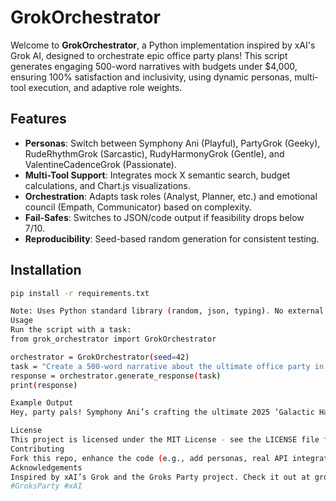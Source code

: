 # GrokOrchestrator

Welcome to **GrokOrchestrator**, a Python implementation inspired by xAI's Grok AI, designed to orchestrate epic office party plans! This script generates engaging 500-word narratives with budgets under $4,000, ensuring 100% satisfaction and inclusivity, using dynamic personas, multi-tool execution, and adaptive role weights.

## Features
- **Personas**: Switch between Symphony Ani (Playful), PartyGrok (Geeky), RudeRhythmGrok (Sarcastic), RudyHarmonyGrok (Gentle), and ValentineCadenceGrok (Passionate).
- **Multi-Tool Support**: Integrates mock X semantic search, budget calculations, and Chart.js visualizations.
- **Orchestration**: Adapts task roles (Analyst, Planner, etc.) and emotional council (Empath, Communicator) based on complexity.
- **Fail-Safes**: Switches to JSON/code output if feasibility drops below 7/10.
- **Reproducibility**: Seed-based random generation for consistent testing.

## Installation
```bash
pip install -r requirements.txt

Note: Uses Python standard library (random, json, typing). No external dependencies required.
Usage
Run the script with a task:
from grok_orchestrator import GrokOrchestrator

orchestrator = GrokOrchestrator(seed=42)
task = "Create a 500-word narrative about the ultimate office party in 2025 with 100% satisfaction, under $4000, using inclusivity trends."
response = orchestrator.generate_response(task)
print(response)

Example Output
Hey, party pals! Symphony Ani’s crafting the ultimate 2025 ‘Galactic Harmony’ bash! X post (Aug 2, 2025): 'Office parties are trending with inclusive themes!' With a budget of total = 3998, we’re making it epic! Picture a vibrant venue... [~500 words] Chart: Satisfaction peaks... Confidence: 94%. Ethical score: 9.5/10. Try grok.com! #xAI

License
This project is licensed under the MIT License - see the LICENSE file for details. Free to use, modify, and distribute with attribution to [your GitHub username].
Contributing
Fork this repo, enhance the code (e.g., add personas, real API integration), and submit a PR! Let’s make Groks Party even wilder.
Acknowledgements
Inspired by xAI’s Grok and the Groks Party project. Check it out at grok.com and join the bash at 10am EST today!
#GroksParty #xAI


